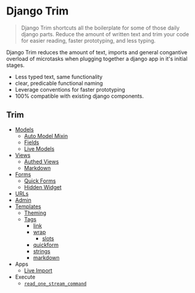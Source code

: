 # Django Trim

> Django Trim shortcuts all the boilerplate for some of those daily django parts. Reduce the amount of written text and trim your code for easier reading, faster prototyping, and less typing.

Django Trim reduces the amount of text, imports and general congantive overload of microtasks when plugging together a django app in it's initial stages.

+ Less typed text, same functionality
+ clear, predicable functional naming
+ Leverage conventions for faster prototyping
+ 100% compatible with existing django components.

## Trim


+ [Models](./models)
    + [Auto Model Mixin](./models/auto_model_mixin.md)
    + [Fields](./models/fields.md)
    + [Live Models](./models/live.md)
+ [Views](./views)
    + [Authed Views](./views/authed-views.md)
    + [Markdown](./markdown.md)
+ [Forms](./forms.md)
    + [Quick Forms](./forms/quickforms.md)
    + [Hidden Widget](./widgets/hidden.md)
+ [URLs](./urls.md)
+ [Admin](./admin.md)
+ [Templates](./templates)
    + [Theming](./theming/readme.md)
    + [Tags](./templates/tags)
        + [link](./templates/tags/link/readme.md)
        + [wrap](./templates/tags/wrap.md)
            + [slots](./templates/tags/wrap-slots.md)
        + [quickform](./templates/tags/quickform.md)
        + [strings](./templates/tags/strings.md)
        + [markdown](./markdown.md)
+ Apps
    + [Live Import](./apps.md)
+ Execute
    + [`read_one_stream_command`](./execute.md)